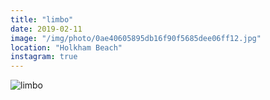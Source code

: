 ```yaml
---
title: "limbo"
date: 2019-02-11
image: "/img/photo/0ae40605895db16f90f5685dee06ff12.jpg"
location: "Holkham Beach"
instagram: true
---
```


![limbo](/img/photo/0ae40605895db16f90f5685dee06ff12.jpg)
